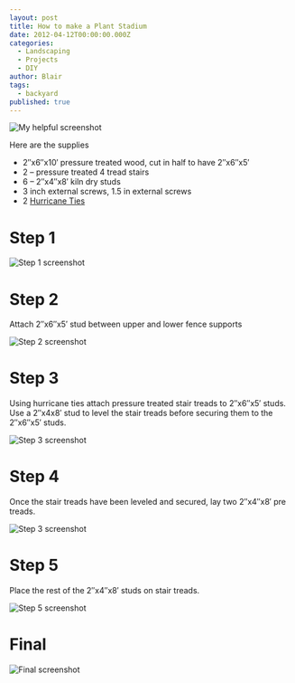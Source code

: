 ```yaml
---
layout: post
title: How to make a Plant Stadium
date: 2012-04-12T00:00:00.000Z
categories:
  - Landscaping
  - Projects
  - DIY
author: Blair
tags:
  - backyard
published: true
---
```


![My helpful screenshot](/assets/images/stadium/P4160185-e1303131772457.jpg)

Here are the supplies

- 2″x6″x10′ pressure treated wood, cut in half to have 2″x6″x5′
- 2 – pressure treated 4 tread stairs
- 6 – 2″x4″x8′ kiln dry studs
- 3 inch external screws, 1.5 in external screws
- 2 [Hurricane Ties]({http://www.strongtie.com/hurricanetiesforplatedtruss_trusstiedowns/h-tsp_productgroup_wcc/p/h.tsp})

# Step 1

![Step 1 screenshot](/assets/images/stadium/P1010027.jpg)

# Step 2

Attach 2″x6″x5′ stud between upper and lower fence supports

![Step 2 screenshot](/assets/images/stadium/P4140028.jpg)

# Step 3

Using hurricane ties attach pressure treated stair treads to 2″x6″x5′ studs. Use a 2″x4x8′ stud to level the stair treads before securing them to the 2″x6″x5′ studs.

![Step 3 screenshot](/assets/images/stadium/P4140029.jpg)

# Step 4

Once the stair treads have been leveled and secured, lay two 2″x4″x8′ pre treads.

![Step 3 screenshot](/assets/images/stadium/P4140030.jpg)

# Step 5

Place the rest of the 2″x4″x8′ studs on stair treads.

![Step 5 screenshot](/assets/images/stadium/P4140031.jpg)

# Final

![Final screenshot](/assets/images/stadium/P4140032.jpg)

